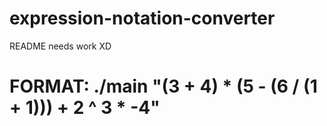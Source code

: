 # expression-notation-converter
README needs work XD

# FORMAT: ./main "(3 + 4) * (5 - (6 / (1 + 1))) + 2 ^ 3 * -4"
